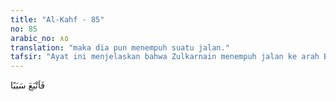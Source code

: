 ```yaml
---
title: "Al-Kahf - 85"
no: 85
arabic_no: ٨٥
translation: "maka dia pun menempuh suatu jalan."
tafsir: "Ayat ini menjelaskan bahwa Zulkarnain menempuh jalan ke arah Barat. Setelah dia menempuh jalan itu, maka sampailah ia ke ujung bumi sebelah barat di mana kelihatan matahari terbenam seolah-olah masuk ke dalam lautan Atlantik. Di mana dia melihat matahari terbenam di dalam laut yang tampak kehitam-hitaman seperti lumpur. Dia telah melalui negeri Tunis dan Maroko dan sampailah ke pantai Afrika sebelah barat, dan di sana menjumpai beberapa kaum kafir. Allah telah menyuruhnya untuk memilih di antara dua hal, yaitu menyiksa mereka dengan pertumpahan darah atau mengajak mereka supaya beriman kepada Allah. Yang demikian ini dijelaskan dalam firman Allah yang disampaikan kepada Zulkarnain secara ilham. Zulkarnain disuruh supaya membunuh mereka jika mereka tidak mau mengakui Keesaan Allah dan tidak mau tunduk kepada ajakannya, atau mengajarkan kepada mereka petunjuk-petunjuk sehingga mereka mengenal hukum dan syariat agama dengan penuh keyakinan."
---
```


فَاَتْبَعَ سَبَبًا
